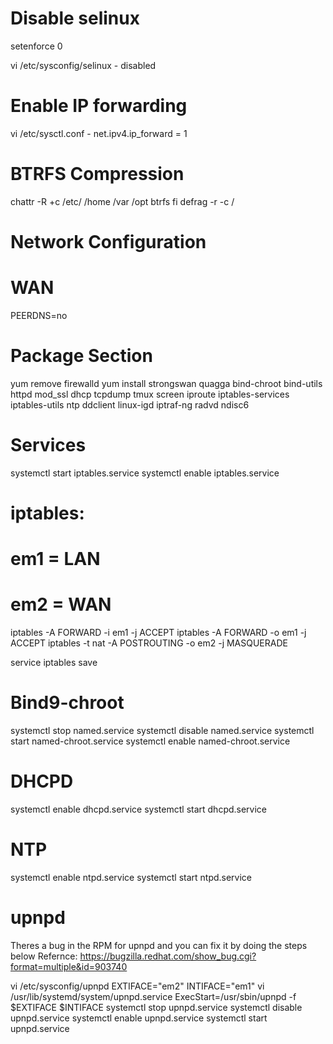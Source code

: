 # Disable selinux
setenforce 0

vi /etc/sysconfig/selinux
	- disabled

# Enable IP forwarding
vi /etc/sysctl.conf
	- net.ipv4.ip_forward = 1

# BTRFS Compression
chattr -R +c /etc/ /home /var /opt
btrfs fi defrag -r -c /

# Network Configuration
# WAN
PEERDNS=no

# Package Section
yum remove firewalld
yum install strongswan quagga bind-chroot bind-utils httpd mod_ssl dhcp tcpdump tmux screen iproute iptables-services iptables-utils ntp ddclient linux-igd iptraf-ng radvd ndisc6

# Services
systemctl start iptables.service
systemctl enable iptables.service

# iptables:
# em1 = LAN
# em2 = WAN
iptables -A FORWARD -i em1 -j ACCEPT
iptables -A FORWARD -o em1 -j ACCEPT
iptables -t nat -A POSTROUTING -o em2 -j MASQUERADE

service iptables save

# Bind9-chroot
systemctl stop named.service
systemctl disable named.service
systemctl start named-chroot.service
systemctl enable named-chroot.service

# DHCPD
systemctl enable dhcpd.service
systemctl start dhcpd.service

# NTP
systemctl enable ntpd.service
systemctl start ntpd.service

# upnpd
Theres a bug in the RPM for upnpd and you can fix it by doing the steps below 
Refernce: https://bugzilla.redhat.com/show_bug.cgi?format=multiple&id=903740

vi /etc/sysconfig/upnpd
EXTIFACE="em2"
INTIFACE="em1"
vi /usr/lib/systemd/system/upnpd.service
	ExecStart=/usr/sbin/upnpd -f $EXTIFACE $INTIFACE
systemctl stop upnpd.service
systemctl disable upnpd.service
systemctl enable upnpd.service
systemctl start upnpd.service
